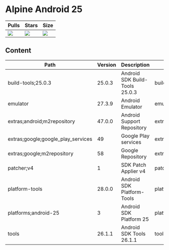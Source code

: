 # Alpine Android 25

| Pulls | Stars | Size |
| ----- | ----- | ---- |
| [![](https://img.shields.io/docker/pulls/alvrme/alpine-android.svg)](https://hub.docker.com/r/alvrme/alpine-android/) | [![](https://img.shields.io/docker/stars/alvrme/alpine-android.svg)](https://hub.docker.com/r/alvrme/alpine-android/) | [![](https://images.microbadger.com/badges/image/alvrme/alpine-android:android-25.svg)](https://microbadger.com/images/alvrme/alpine-android:android-25) |

## Content
Path                               | Version | Description                    | Location
-------                            | ------- | -------                        | -------
build-tools;25.0.3                 | 25.0.3  | Android SDK Build-Tools 25.0.3 | build-tools/25.0.3/
emulator                           | 27.3.9  | Android Emulator               | emulator/
extras;android;m2repository        | 47.0.0  | Android Support Repository     | extras/android/m2repository/
extras;google;google_play_services | 49      | Google Play services           | extras/google/google_play_services/
extras;google;m2repository         | 58      | Google Repository              | extras/google/m2repository/
patcher;v4                         | 1       | SDK Patch Applier v4           | patcher/v4/
platform-tools                     | 28.0.0  | Android SDK Platform-Tools     | platform-tools/
platforms;android-25               | 3       | Android SDK Platform 25        | platforms/android-25/
tools                              | 26.1.1  | Android SDK Tools 26.1.1       | tools/